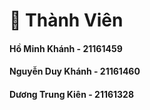 # 🤝 Thành Viên

#### Hồ Minh Khánh - 21161459
#### Nguyễn Duy Khánh - 21161460
#### Dương Trung Kiên - 21161328